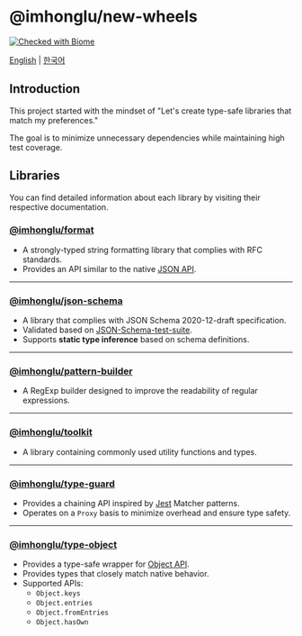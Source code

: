 # @imhonglu/new-wheels

[![Checked with Biome](https://img.shields.io/badge/Checked_with-Biome-60a5fa?style=flat&logo=biome)](https://biomejs.dev)

[English](./README.md) | [한국어](./README_KR.md)

## Introduction

This project started with the mindset of "Let's create type-safe libraries that match my preferences."

The goal is to minimize unnecessary dependencies while maintaining high test coverage.

## Libraries

You can find detailed information about each library by visiting their respective documentation.

### [@imhonglu/format](https://github.com/imhonglu/new-wheels/blob/main/libs/format/README.md)

- A strongly-typed string formatting library that complies with RFC standards.
- Provides an API similar to the native [JSON API](https://developer.mozilla.org/en/docs/Web/JavaScript/Reference/Global_Objects/JSON).

---

### [@imhonglu/json-schema](https://github.com/imhonglu/new-wheels/blob/main/libs/json-schema/README.md)

- A library that complies with JSON Schema 2020-12-draft specification.
- Validated based on [JSON-Schema-test-suite](https://github.com/json-schema-org/JSON-Schema-Test-Suite).
- Supports **static type inference** based on schema definitions.

---

### [@imhonglu/pattern-builder](https://github.com/imhonglu/new-wheels/blob/main/libs/pattern-builder/README.md)

- A RegExp builder designed to improve the readability of regular expressions.

---

### [@imhonglu/toolkit](https://github.com/imhonglu/new-wheels/blob/main/libs/toolkit/README.md)

- A library containing commonly used utility functions and types.

---

### [@imhonglu/type-guard](https://github.com/imhonglu/new-wheels/blob/main/libs/type-guard/README.md)

- Provides a chaining API inspired by [Jest](https://jestjs.io/) Matcher patterns.
- Operates on a `Proxy` basis to minimize overhead and ensure type safety.

---

### [@imhonglu/type-object](https://github.com/imhonglu/new-wheels/blob/main/libs/type-object/README.md)

- Provides a type-safe wrapper for [Object API](https://developer.mozilla.org/docs/Web/JavaScript/Reference/Global_Objects/Object).
- Provides types that closely match native behavior.
- Supported APIs:
  - `Object.keys`
  - `Object.entries`
  - `Object.fromEntries`
  - `Object.hasOwn`
